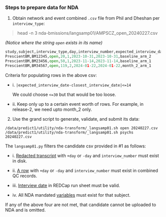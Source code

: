 ### Steps to prepare data for NDA


1. Obtain network and event combined `.csv` file from Phil and Dheshan per `interview_type`:

> head -n 3 nda-bmissions/langsamp01/AMPSCZ_open_20240227.csv

*(Notice where the string `open` exists in its name)*

```python
study,subject,interview_type,day,interview_number,expected_interview_date,closest_interview_date,redcap_event_name
PrescientBM,BM12345,open,20,1,2023-10-31,2023-10-31,baseline_arm_2
PrescientBM,BM23456,open,50,1,2023-11-14,2023-11-14,baseline_arm_1
PrescientBM,BM34567,open,119,2,2024-01-22,2024-01-22,month_2_arm_1
```

Criteria for populating rows in the above csv:

* i. `|expected_interview_date-closest_interview_date|<=14`

  We could choose `<=30` but that would be too loose.

* ii. Keep only up to a certain event worth of rows. For example, in release-2, we need upto month_2 only.


2. Use the grand script to generate, validate, and submit its data:

```
/data/predict1/utility/nda-transform/_langsamp01.sh open 20240227.csv
/data/predict1/utility/nda-transform/_langsamp01.sh psychs 20240227.csv
```

The `langsamp01.py` filters the candidate csv provided in #1 as follows:

* i. [Redacted transcript](https://github.com/AMP-SCZ/utility/blob/5b530838ca4542e62dca42a784e41e6b11812961/nda-transform/langsamp01.py#L78-L84) with `+day` or `-day` and `interview_number` must exist in disk.

* ii. [A row](https://github.com/AMP-SCZ/utility/blob/5b530838ca4542e62dca42a784e41e6b11812961/nda-transform/langsamp01.py#L183) with `+day` or `-day` and `interview_number` must exist in combined QC records.

* iii. [Interview date](https://github.com/AMP-SCZ/utility/blob/5b530838ca4542e62dca42a784e41e6b11812961/nda-transform/langsamp01.py#L68) in REDCap run sheet must be valid.

* iv. All NDA mandated [variables](https://github.com/AMP-SCZ/utility/blob/5b530838ca4542e62dca42a784e41e6b11812961/nda-transform/langsamp01.py#L279) must exist for that subject.

If any of the above four are not met, that candidate cannot be uploaded to NDA and is omitted.


